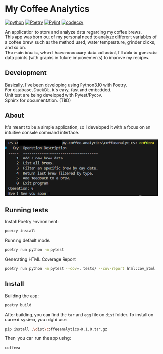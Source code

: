 # My Coffee Analytics

[![python](https://img.shields.io/badge/Python-3.10-blue)](https://img.shields.io/badge/Python-3.10-blue)
[![Poetry](https://img.shields.io/endpoint?url=https://python-poetry.org/badge/v0.json)](https://python-poetry.org/)
[![Pylint](https://github.com/DenysGonzaga/my-coffee-analytics/actions/workflows/pylint.yml/badge.svg)](https://github.com/DenysGonzaga/my-coffee-analytics/actions/workflows/pylint.yml)
[![codecov](https://codecov.io/gh/DenysGonzaga/my-coffee-analytics/graph/badge.svg?token=ZLCHKXPAHM)](https://codecov.io/gh/DenysGonzaga/my-coffee-analytics)

An application to store and analyze data regarding my coffee brews. \
This app was born out of my personal need to analyze different variables of a coffee brew, such as the method used, water temperature, grinder clicks, and so on. \
The main idea is, when I have necessary data collected, I'll able to generate data points (with graphs in future improvements) to improve my recipes.

## Development

Basically, I've been developing using Python3.10 with Poetry. \
For database, DuckDb, it's easy, fast and embedded. \
Unit test are being developed with Pytest/Pycov. \
Sphinx for documentation. (TBD)

## About

It's meant to be a simple application, so I developed it with a focus on an intuitive console command interface.

![screen](assets/images/screen1.png?raw=true)

## Running tests

Install Poetry environment:

```bash
poetry install
```

Running default mode.

```bash
poetry run python -m pytest
```

Generating HTML Coverage Report

```bash
poetry run python -m pytest --cov=. tests/ --cov-report html:cov_html
```

## Install

Building the app:

```bash
poetry build
```

After building, you can find the `tar` and `egg` file on `dist` folder. To install on current system, you might use:

```bash
pip install .\dist\coffeeanalytics-0.1.0.tar.gz
```

Then, you can run the app using:

```bash
coffeea
```